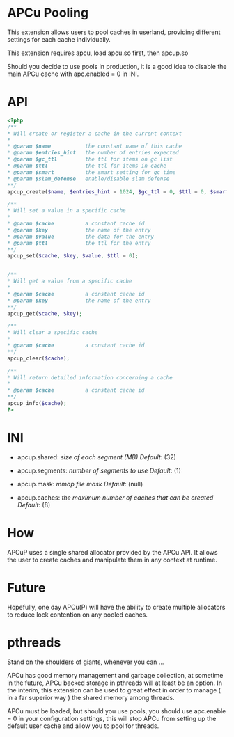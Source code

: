 APCu Pooling
============

This extension allows users to pool caches in userland, providing different settings for each cache individually.

This extension requires apcu, load apcu.so first, then apcup.so

Should you decide to use pools in production, it is a good idea to disable the main APCu cache with apc.enabled = 0 in INI.

API
===

```php
<?php
/**
* Will create or register a cache in the current context
* 
* @param $name           the constant name of this cache
* @param $entries_hint   the number of entries expected
* @param $gc_ttl         the ttl for items on gc list
* @param $ttl            the ttl for items in cache
* @param $smart          the smart setting for gc time
* @param $slam_defense   enable/disable slam defense
**/
apcup_create($name, $entries_hint = 1024, $gc_ttl = 0, $ttl = 0, $smart = 0, $slam_defense = true);

/**
* Will set a value in a specific cache
* 
* @param $cache          a constant cache id
* @param $key            the name of the entry
* @param $value          the data for the entry
* @param $ttl            the ttl for the entry
**/
apcup_set($cache, $key, $value, $ttl = 0);


/**
* Will get a value from a specific cache
* 
* @param $cache          a constant cache id
* @param $key            the name of the entry
**/
apcup_get($cache, $key);

/**
* Will clear a specific cache
* 
* @param $cache          a constant cache id
**/
apcup_clear($cache);

/**
* Will return detailed information concerning a cache
* 
* @param $cache          a constant cache id
**/
apcup_info($cache);
?>
```

INI
===

 * apcup.shared:
    _size of each segment (MB)_
    *Default*: (32)
    
 * apcup.segments: 
    _number of segments to use_
    *Default*: (1)
    
 * apcup.mask:
    _mmap file mask_
    *Default*: (null)
    
 * apcup.caches: 
    _the maximum number of caches that can be created_
    *Default*: (8)

How
===

APCuP uses a single shared allocator provided by the APCu API. It allows the user to create caches and manipulate them in any context at runtime.

Future
======

Hopefully, one day APCu(P) will have the ability to create multiple allocators to reduce lock contention on any pooled caches.

pthreads
========

Stand on the shoulders of giants, whenever you can ...

APCu has good memory management and garbage collection, at sometime in the future, APCu backed storage in pthreads will at least be an option.
In the interim, this extension can be used to great effect in order to manage ( in a far superior way ) the shared memory among threads.

APCu must be loaded, but should you use pools, you should use apc.enable = 0 in your configuration settings, this will stop APCu from setting
up the default user cache and allow you to pool for threads.
